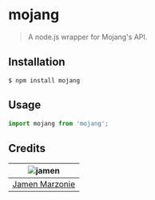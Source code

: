 # mojang
> A node.js wrapper for Mojang's API.

## Installation
```shell
$ npm install mojang
```

## Usage
```javascript
import mojang from 'mojang';
```

## Credits
| ![jamen][avatar] |
|:---:|
| [Jamen Marzonie][github] |

  [avatar]: https://avatars.githubusercontent.com/u/6251703?v=3
  [github]: https://github.com/jamen
